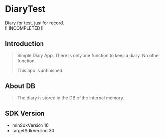 # DiaryTest
Diary for test. just for record.\
!! INCOMPLETED !!

## Introduction
> Simple Diary App. There is only one function to keep a diary. No other function.
> 
> This app is unfinished.

## About DB
> The diary is stored in the DB of the internal memory.

## SDK Version
+ minSdkVersion 16
+ targetSdkVersion 30
